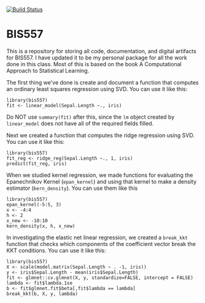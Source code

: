 [![Build Status](https://travis-ci.org/matthew-seth-smith/bis557.svg?branch=master)](https://travis-ci.org/matthew-seth-smith/bis557)

BIS557
===

This is a repository for storing all code, documentation, and digital 
artifacts for BIS557. I have updated it to be my personal package for
all the work done in this class. Most of this is based on the book A Computational Approach to Statistical Learning.

The first thing we've done is create and document a function that computes an ordinary least squares regression using SVD. You can use it like this:

```{R}
library(bis557)
fit <- linear_model(Sepal.Length ~., iris)
```

Do NOT use `summary(fit)` after this, since the `lm` object created by `linear_model` does not have all of the required fields filled.

Next we created a function that computes the ridge regression using SVD. You can use it like this:

```{R}
library(bis557)
fit_reg <- ridge_reg(Sepal.Length ~., 1, iris)
predict(fit_reg, iris)
```

When we studied kernel regression, we made functions for evaluating the Epanechnikov Kernel (`epan_kernel`) and using that kernel to make a density estimator (`kern_density`). You can use them like this

```{R}
library(bis557)
epan_kernel(-5:5, 3)
x <- -4:4
h <- 2
x_new <- -10:10
kern_density(x, h, x_new)
```

In investigating the elastic net linear regression, we created a `break_kkt` function that checks which components of the coefficient vector break the KKT conditions. You can use it like this:

```{R}
library(bis557)
X <- scale(model.matrix(Sepal.Length ~ . -1, iris))
y <- iris$Sepal.Length - mean(iris$Sepal.Length)
fit <- glmnet::cv.glmnet(X, y, standardize=FALSE, intercept = FALSE)
lambda <- fit$lambda.1se
b <- fit$glmnet.fit$beta[,fit$lambda == lambda]
break_kkt(b, X, y, lambda)
```

